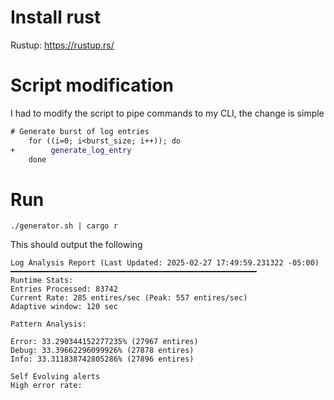 # Install rust

Rustup: https://rustup.rs/

# Script modification

I had to modify the script to pipe commands to my CLI, the change is simple

```diff
# Generate burst of log entries
    for ((i=0; i<burst_size; i++)); do
+        generate_log_entry
    done
```

# Run 

```
./generator.sh | cargo r
```

This should output the following

```
Log Analysis Report (Last Updated: 2025-02-27 17:49:59.231322 -05:00)
━━━━━━━━━━━━━━━━━━━━━━━━━━━━━━━━━━━━━━━━━━━━━━━━━━━━━━━
Runtime Stats:
Entries Processed: 83742
Current Rate: 285 entires/sec (Peak: 557 entires/sec)
Adaptive window: 120 sec

Pattern Analysis:

Error: 33.290344152277235% (27967 entires)
Debug: 33.39662296099926% (27878 entires)
Info: 33.311838742805286% (27896 entires)

Self Evolving alerts
High error rate:

```

